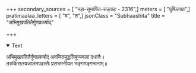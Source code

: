+++
secondary_sources = [ "महा-सुभाषित-सङ्ग्रहः - 2316",]
meters = [ "पुष्पिताग्रा",]
pratimaalaa_letters = [ "म", "त",]
jsonClass = "Subhaashita"
title = "अभिमुखपतितैर्गुणप्रकर्षाद्"

+++

<details open><summary>Text</summary>

अभिमुखपतितैर्गुणप्रकर्षाद् अवजितमुद्धतिमुज्ज्वलां दधानैः।  
तरुकिसलयजालमग्रहस्तैः प्रसभमनीयत भङ्गमङ्गनानाम्॥
</details>
